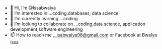 - 👋 Hi, I’m @Issabwalya
- 👀 I’m interested in ...coding,databases, data science 
- 🌱 I’m currently learning ...coding
- 💞️ I’m looking to collaborate on ...coding,data science, application development,software engineering 
- 📫 How to reach me ...isabwalya98@gmail.com or Facebook at Bwalya Issa

<!---
Issabwalya/Issabwalya is a ✨ special ✨ repository because its `README.md` (this file) appears on your GitHub profile.
You can click the Preview link to take a look at your changes.
--->
